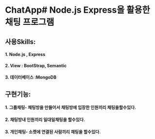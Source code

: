 # ChatApp# Node.js Express을 활용한 채팅 프로그램
## 사용Skills: 
####         1. Node.js , Express
####         2. View : BootStrap, Semantic 
####         3. 데이터베이스 :MongoDB


## 구현기능: 
####         1. 그룹채팅- 채팅방을 만들어서 채팅방에 입장한 인원끼리 채팅을할수있다. 
####         2.          채팅방내 인원끼리 일대일채팅을 할수있다.
####         3. 개인채팅- 소켓에 연결된 사람끼리 채팅을 할수있다.
